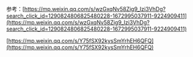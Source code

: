 参考：[https://mp.weixin.qq.com/s/wzGxqNv58Zig9_Izi3VhDg?search_click_id=1290824806825480228-1672995037911-9224909411](https://mp.weixin.qq.com/s/wzGxqNv58Zig9_Izi3VhDg?search_click_id=1290824806825480228-1672995037911-9224909411)

[https://mp.weixin.qq.com/s/Y75fSX92kysSmYrhEH6QFQ](https://mp.weixin.qq.com/s/Y75fSX92kysSmYrhEH6QFQ)
